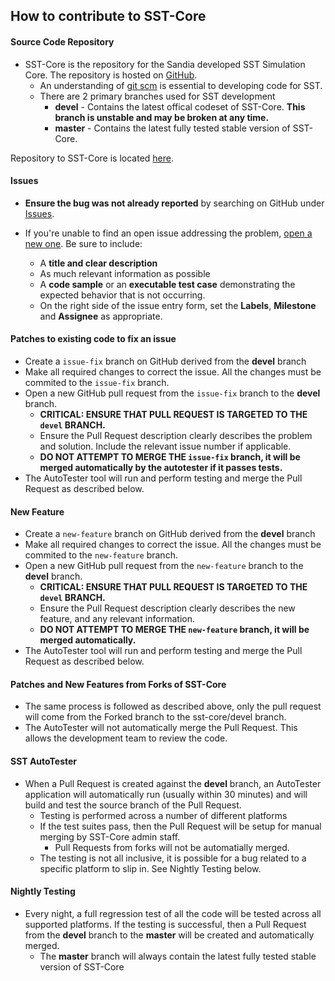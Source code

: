 ## How to contribute to SST-Core

#### **Source Code Repository**

* SST-Core is the repository for the Sandia developed SST Simulation Core.  The repository is hosted on [GitHub](https://github.com).
   * An understanding of [git scm](https://git-scm.com/) is essential to developing code for SST.
   * There are 2 primary branches used for SST development
      * **devel** - Contains the latest offical codeset of SST-Core.  **This branch is unstable and may be broken at any time.**
      * **master** - Contains the latest fully tested stable version of SST-Core.

Repository to SST-Core is located [here](https://github.com/sstsimulator/sst-core).

#### **Issues**

* **Ensure the bug was not already reported** by searching on GitHub under [Issues](https://github.com/sstsimulator/sst-core/issues).

* If you're unable to find an open issue addressing the problem, [open a new one](https://github.com/sstsimulator/sst-core/issues/new). Be sure to include: 
   * A **title and clear description** 
   * As much relevant information as possible
   * A **code sample** or an **executable test case** demonstrating the expected behavior that is not occurring.
   * On the right side of the issue entry form, set the **Labels**, **Milestone** and **Assignee** as appropriate.


#### **Patches to existing code to fix an issue**

* Create a `issue-fix` branch on GitHub derived from the **devel** branch  
* Make all required changes to correct the issue. All the changes must be commited to the `issue-fix` branch.
* Open a new GitHub pull request from the `issue-fix` branch to the **devel** branch.
   * **CRITICAL: ENSURE THAT PULL REQUEST IS TARGETED TO THE `devel` BRANCH.**
   * Ensure the Pull Request description clearly describes the problem and solution. Include the relevant issue number if applicable.
   *  **DO NOT ATTEMPT TO MERGE THE `issue-fix` branch, it will be merged automatically by the autotester if it passes tests.**
* The AutoTester tool will run and perform testing and merge the Pull Request as described below.

#### **New Feature**

* Create a `new-feature` branch on GitHub derived from the **devel** branch  
* Make all required changes to correct the issue. All the changes must be commited to the `new-feature` branch.
* Open a new GitHub pull request from the `new-feature` branch to the **devel** branch.
   * **CRITICAL: ENSURE THAT PULL REQUEST IS TARGETED TO THE `devel` BRANCH.**
   * Ensure the Pull Request description clearly describes the new feature, and any relevant information.
   *  **DO NOT ATTEMPT TO MERGE THE `new-feature` branch, it will be merged automatically.**
* The AutoTester tool will run and perform testing and merge the Pull Request as described below.

#### **Patches and New Features from Forks of SST-Core**

* The same process is followed as described above, only the pull request will come from the Forked branch to the sst-core/devel branch.
* The AutoTester will not automatically merge the Pull Request.  This allows the development team to review the code.

#### **SST AutoTester**

* When a Pull Request is created against the **devel** branch, an AutoTester application will automatically run (usually within 30 minutes) and will build and test the source branch of the Pull Request.  
   * Testing is performed across a number of different platforms
   * If the test suites pass, then the Pull Request will be setup for manual merging by SST-Core admin staff.  
      * Pull Requests from forks will not be automatially merged.
   * The testing is not all inclusive, it is possible for a bug related to a specific platform to slip in.  See Nightly Testing below.

#### **Nightly Testing**

* Every night, a full regression test of all the code will be tested across all supported platforms.  If the testing is successful, then a Pull Request from the **devel** branch to the **master** will be created and automatically merged.
   * The **master** branch will always contain the latest fully tested stable version of SST-Core



